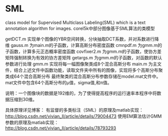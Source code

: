 # SML
class model for Supervised Multiclass Labeling(SML) which is a text annotation algorithm for images.
corel5k中部分图像基于SML算法的类模型

getDCT.m 实现单个图像的YBR空间转换，分块抽取DCT系数，并对系数进行降维
gauss.m 为main.m的子函数，计算高斯分布密度函数
cmnpdf.m 为gmm.m的子函数，计算多元正态概率密度函数
covfixer2.m 为gmm.m的子函数，使协方差矩阵强制转换为有效的协方差矩阵
getargs.m 为gmm.m的子函数，对函数的默认参数进行处理
gmm.m 实现将每一幅图像聚类成8个混合高斯分布
main.m 为主文件，结合上述文件中函数功能，读取文件夹中所有的图像，实现将多个高斯分布聚类成64个混合高斯分布
最终聚类的混合高斯分布参数存储在model.mat文件中。
mat文件中包含64个高斯分布的μ值，sigma值,和π值。

说明：一个图像块的数据是192维的，为了使得提高程序的运行速率本程序中将数据压缩到30维。 

具体原理详见博客：
有监督的多类标注（SML）的原理及matlab实现：http://blog.csdn.net/vivian_ll/article/details/79004473
使用EM算法估计GMM参数的原理及matlab实现：http://blog.csdn.net/vivian_ll/article/details/78793293
